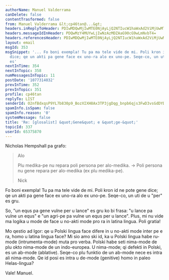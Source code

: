 ```yaml
---
authorName: Manuel Valderrama
canDelete: false
contentTrasformed: false
from: Manuel Valderrama &lt;cp46tan@...&gt;
headers.inReplyToHeader: PDIwMDQwMjIwMTE0NjAyLjQ2NTIucW1haWxAd2ViMjUwMTAubWFpbC51a2wueWFob28uY29tPg==
headers.messageIdInHeader: PDQwMzY4MUYwLjIwNzAzMDZAaG90cG9wLmNvbT4=
headers.referencesHeader: PDIwMDQwMjIwMTE0NjAyLjQ2NTIucW1haWxAd2ViMjUwMTAubWFpbC51a2wueWFob28uY29tPg==
layout: email
msgId: 353
msgSnippet: '... Fo boni exempla! Tu pa ma tele vide de mi. Poli kron id ne pote gene
  dice; qe un akti pa gene face ex uno-ra alo ex uno-pe. Seqe-co, un uti de u per
  es'
nextInTime: 354
nextInTopic: 358
numMessagesInTopic: 11
postDate: '1077314032'
prevInTime: 352
prevInTopic: 351
profile: cp46tan
replyTo: LIST
senderId: O2nfBdxqsP9YL7b830p9_BozXIXH8Ax3TP3jgDqg_bnpb6qjs3FwD3vsGdDYDG79iYAcenlaIHKVshwvAgJtFSFJPBlKl138Ns-WIqk
spamInfo.isSpam: false
spamInfo.reason: '0'
systemMessage: false
title: 'Re: [glosalist] &quot;Gene&quot; e &quot;ge-&quot;'
topicId: 337
userId: 65375870
---
```


Nicholas Hempshall pa grafo:

>
>Alo
>
>Plu medika-pe nu repara poli persona per alo-medika.
>->
>Poli persona nu gene repara per alo-medika (ex plu
>medika-pe).
>
>Nick
>
>
>  
>

Fo boni exempla! Tu pa ma tele vide de mi. Poli kron id ne pote gene 
dice; qe un akti pa gene face ex uno-ra alo ex uno-pe. Seqe-co, un uti 
de u "per" es gru.

So, "un equs pa gene vulne per u lance" es gru ko bi frasa: "u lance pa 
vulne un equs" e "un agri-pe pa vulne un equs per u lance". Plus, mi nu 
vide ma logika u mode de face u no-akti mode pro ra in latina lingua. 
Poli gratia!

Mo qestio ad Igor: qe u Polski lingua face difere in u no-akti mode 
inter pe e ra, homo u latina lingua face? Mi sio amo ski id, ka u Polski 
lingua habe ru-mode (intrumenta-mode) muta pro verba. Polski habe seti 
nima-mode de plu okto nima-mode de un indo-europea. U nima-mode; qi 
defekti in Polski, es un ab-mode (ablative). Seqe-co plu funktio de un 
ab-mode nece es intra ali nima-mode. Qe id posi es intra u de-mode 
(genitive) homo in paleo Helas-lingua?

Vale!
Manuel.




